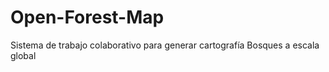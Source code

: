 # Open-Forest-Map
Sistema de trabajo colaborativo  para generar cartografía  Bosques a escala global

